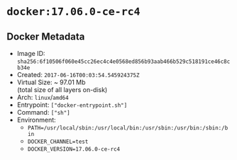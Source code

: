 # `docker:17.06.0-ce-rc4`

## Docker Metadata

- Image ID: `sha256:6f10506f060e45cc26ec4c4e0568ed856b93aab466b529c518191ce46c8cb34e`
- Created: `2017-06-16T00:03:54.545924375Z`
- Virtual Size: ~ 97.01 Mb  
  (total size of all layers on-disk)
- Arch: `linux`/`amd64`
- Entrypoint: `["docker-entrypoint.sh"]`
- Command: `["sh"]`
- Environment:
  - `PATH=/usr/local/sbin:/usr/local/bin:/usr/sbin:/usr/bin:/sbin:/bin`
  - `DOCKER_CHANNEL=test`
  - `DOCKER_VERSION=17.06.0-ce-rc4`
